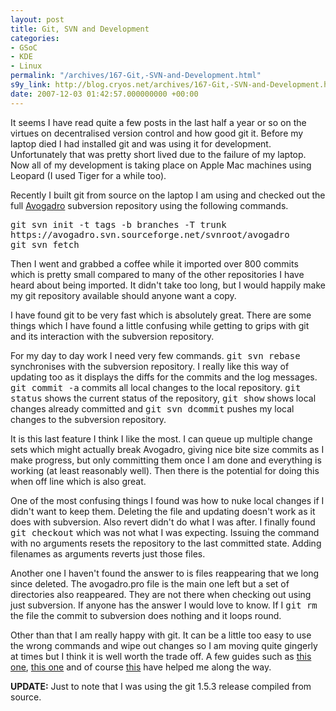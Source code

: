 ```yaml
---
layout: post
title: Git, SVN and Development
categories:
- GSoC
- KDE
- Linux
permalink: "/archives/167-Git,-SVN-and-Development.html"
s9y_link: http://blog.cryos.net/archives/167-Git,-SVN-and-Development.html
date: 2007-12-03 01:42:57.000000000 +00:00
---
```

<span><p>It seems I have read quite a few posts in the last half a year or so on the virtues on decentralised version control and how good git it. Before my laptop died I had installed git and was using it for development. Unfortunately that was pretty short lived due to the failure of my laptop. Now all of my development is taking place on Apple Mac machines using Leopard (I used Tiger for a while too).</p>

<p>Recently I built git from source on the laptop I am using and checked out the full <a href="http://avogadro.sourceforge.net/">Avogadro</a> subversion repository using the following commands.</p>

<p><tt>git svn init -t tags -b branches -T trunk https://avogadro.svn.sourceforge.net/svnroot/avogadro<br />
git svn fetch</tt></p>

<p>Then I went and grabbed a coffee while it imported over 800 commits which is pretty small compared to many of the other repositories I have heard about being imported. It didn't take too long, but I would happily make my git repository available should anyone want a copy.</p>

<p>I have found git to be very fast which is absolutely great. There are some things which I have found a little confusing while getting to grips with git and its interaction with the subversion repository.</p>

<p>For my day to day work I need very few commands. <tt>git svn rebase</tt> synchronises with the subversion repository. I really like this way of updating too as it displays the diffs for the commits and the log messages. <tt>git commit -a</tt> commits all local changes to the local repository. <tt>git status</tt> shows the current status of the repository, <tt>git show</tt> shows local changes already committed and <tt>git svn dcommit</tt> pushes my local changes to the subversion repository.</p>

<p>It is this last feature I think I like the most. I can queue up multiple change sets which might actually break Avogadro, giving nice bite size commits as I make progress, but only committing them once I am done and everything is working (at least reasonably well). Then there is the potential for doing this when off line which is also great.</p>

<p>One of the most confusing things I found was how to nuke local changes if I didn't want to keep them. Deleting the file and updating doesn't work as it does with subversion. Also revert didn't do what I was after. I finally found <tt>git checkout</tt> which was not what I was expecting. Issuing the command with no arguments resets the repository to the last committed state. Adding filenames as arguments reverts just those files.</p>

<p>Another one I haven't found the answer to is files reappearing that we long since deleted. The avogadro.pro file is the main one left but a set of directories also reappeared. They are not there when checking out using just subversion. If anyone has the answer I would love to know. If I <tt>git rm</tt> the file the commit to subversion does nothing and it loops round.</p>

<p>Other than that I am really happy with git. It can be a little too easy to use the wrong commands and wipe out changes so I am moving quite gingerly at times but I think it is well worth the trade off. A few guides such as <a href="http://utsl.gen.nz/talks/git-svn/intro.html">this one</a>, <a href="http://cheat.errtheblog.com/s/git/">this one</a> and of course <a href="http://www.kernel.org/pub/software/scm/git/docs/">this</a> have helped me along the way.</p>

<p><strong>UPDATE:</strong> Just to note that I was using the git 1.5.3 release compiled from source.</p></span>

